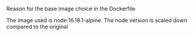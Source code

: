 Reason for the base image choice in the Dockerfile 

The image used is node:16.18.1-alpine. The node version is scaled down compared to the original 
